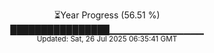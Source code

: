 <p align="center">
⏳Year Progress (56.51 %) <br>
████████████████▁▁▁▁▁▁▁▁▁▁▁▁▁▁ <br>
<sub>Updated: Sat, 26 Jul 2025 06:35:41 GMT</sub>
</p>


